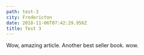```yaml
---
path: test-3
city: Fredericton
date: 2018-11-06T07:42:29.956Z
title: Test 3
---
```

Wow, amazing article. Another best seller book. wow.
